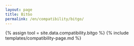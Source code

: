 ```yaml
---
layout: page
title: BitGo
permalink: /en/compatibility/bitgo/
---
```

{% assign tool = site.data.compatibility.bitgo %}
{% include templates/compatibility-page.md %}
